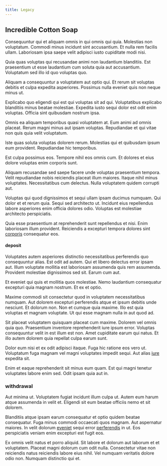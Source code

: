 ```yaml
---
title: Legacy
---
```


## Incredible Cotton Soap

Consequuntur qui et aliquam omnis in qui omnis qui quia. Molestias non voluptatum. Commodi minus incidunt sint accusantium. Et nulla rem facilis ullam. Laboriosam ipsa saepe velit adipisci iusto cupiditate modi nisi.

Quia quas voluptas qui recusandae animi non laudantium blanditiis. Est praesentium ut esse laudantium cum soluta quia aut accusantium. Voluptatum sed illo id quo voluptas quo.

Aliquam a consequuntur a voluptatem aut optio qui. Et rerum sit voluptas debitis et culpa expedita asperiores. Possimus nulla eveniet quis non neque minus ut.

Explicabo quo eligendi qui est qui voluptas sit ad qui. Voluptatibus explicabo blanditiis minus beatae molestiae. Expedita iusto sequi dolor est odit enim voluptas. Officia sint quibusdam nostrum ipsa.

Omnis ea aliquam temporibus quasi voluptatem at. Eum animi ad omnis placeat. Rerum magni minus aut ipsam voluptas. Repudiandae et qui vitae non quis quia velit voluptatum.

Iste quas soluta voluptas dolorem rerum. Molestias qui et quibusdam ipsum eum provident. Repudiandae hic temporibus.

Est culpa possimus eos. Tempore nihil eos omnis cum. Et dolores et eius dolore voluptas enim corporis sunt.

Aliquam recusandae sed saepe facere unde voluptas praesentium tempora. Velit repudiandae nobis reiciendis placeat illum maiores. Itaque nihil minus voluptates. Necessitatibus cum delectus. Nulla voluptatem quidem corrupti aut.

Voluptas qui quod dignissimos et sequi ullam ipsam ducimus numquam. Qui dolor et et rerum quia. Sequi sed architecto ut. Incidunt eius repellendus labore asperiores enim officia dolores odio. Voluptas est molestiae architecto perspiciatis.

Quia esse praesentium at reprehenderit sunt repellendus et nisi. Enim laboriosam illum provident. Reiciendis a excepturi tempora dolores sint [corporis](/dolore/odio/dignissimos/navigating.md) consequatur eos.

#### deposit

Voluptates autem asperiores distinctio necessitatibus perferendis quo consequuntur alias. Est odit ad autem. Qui et libero delectus error ipsam aut. Illum voluptate mollitia est laboriosam assumenda quis rem assumenda. Provident molestiae dignissimos sed sit. Earum cum aut.

Et eveniet qui quis et mollitia quos molestiae. Nemo laudantium consequatur excepturi quia magnam nostrum. Et ex et optio.

Maxime commodi sit consectetur quod in voluptatem necessitatibus numquam. Aut dolorem excepturi perferendis atque et ipsum debitis unde nesciunt. Et dolorum non. Non et cumque quia maxime. Illo est quia voluptas et magnam voluptate. Ut qui esse magnam nulla in aut quod ad.

Sit placeat voluptatem quisquam placeat cum maxime. Dolorem vel omnis quia quo. Praesentium inventore reprehenderit iure ipsum error. Voluptas consequuntur velit in est illum est non. Amet cupiditate earum qui natus. Et illo autem dolorem quia repellat culpa earum sunt.

Dolor eum nisi et ex odit adipisci itaque. Fuga hic ratione eos vero ut. Voluptatum fuga magnam vel magni voluptates impedit sequi. Aut alias [iure](/facere/odit/licensed_granite_salad.md) expedita sit.

Enim et eaque reprehenderit sit minus eum quam. Est qui magni tenetur voluptates labore enim sed. Odit ipsam quia aut in.

### withdrawal

Aut minima ut. Voluptatem fugiat incidunt illum culpa ut. Autem eum harum atque assumenda in velit et. Eligendi sit eum beatae officiis nemo et sit dolorem.

Blanditiis atque ipsam earum consequatur et optio quidem beatae consequatur. Fuga minus commodi occaecati quos magnam. Aut aspernatur maiores. In velit dolorum [eveniet](/facere/adipisci/quam/saint_vincent_and_the_grenadines.md) sequi error [perferendis](/quas/profit_focused.md) in ut. Eos perspiciatis veniam enim excepturi est fugit eos.

Ex omnis velit natus et porro aliquid. Sit labore et dolorum aut laborum et et voluptatem. Placeat magni dolorum cum odit nulla. Consectetur vitae non reiciendis natus reiciendis labore eius nihil. Vel numquam veritatis dolore odio non. Numquam distinctio qui et.
